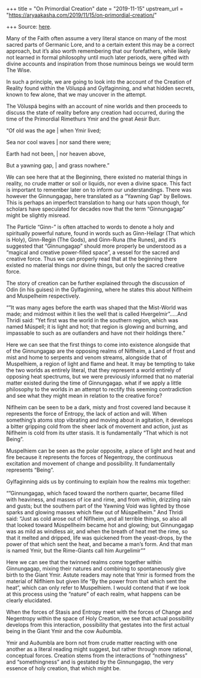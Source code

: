 +++
title = "On Primordial Creation"
date = "2019-11-15"
upstream_url = "https://aryaakasha.com/2019/11/15/on-primordial-creation/"

+++
Source: [here](https://aryaakasha.com/2019/11/15/on-primordial-creation/).

Many of the Faith often assume a very literal stance on many of the most
sacred parts of Germanic Lore, and to a certain extent this may be a
correct approach, but it’s also worth remembering that our forefathers,
while likely not learned in formal philosophy until much later periods,
were gifted with divine accounts and inspiration from those numinous
beings we would term The Wise.

In such a principle, we are going to look into the account of the
Creation of Reality found within the Völuspá and Gylfaginning, and what
hidden secrets, known to few alone, that we may uncover in the attempt.

The Völuspá begins with an account of nine worlds and then proceeds to
discuss the state of reality before any creation had occurred, during
the time of the Primordial Rimethurs Ymir and the great Aesir Burr.

“Of old was the age \| when Ymir lived;

Sea nor cool waves \| nor sand there were;

Earth had not been, \| nor heaven above,

But a yawning gap, \| and grass nowhere.”

We can see here that at the Beginning, there existed no material things
in reality, no crude matter or soil or liquids, nor even a divine space.
This fact is important to remember later on to inform our
understandings. There was however the Ginnungagap, here translated as a
“Yawning Gap” by Bellows. This is perhaps an imperfect translation to
hang our hats upon though, for scholars have speculated for decades now
that the term “Ginnungagap” might be slightly misread.

The Particle “Ginn-” is often attached to words to denote a holy and
spiritually powerful nature, found in words such as Ginn-Heilagr (That
which is Holy), Ginn-Regin (The Gods), and Ginn-Runa (the Runes), and
it’s suggested that “Ginnungagap” should more properly be understood as
a “magical and creative power-filled space”, a vessel for the sacred and
creative force. Thus we can properly read that at the beginning there
existed no material things nor divine things, but only the sacred
creative force.

The story of creation can be further explained through the discussion of
Odin (in his guises) in the Gylfaginning, where he states this about
Niflheim and Muspelheim respectively.

“”It was many ages before the earth was shaped that the Mist-World was
made; and midmost within it lies the well that is called
Hvergelmir”…..And Thridi said: “Yet first was the world in the southern
region, which was named Múspell; it is light and hot; that region is
glowing and burning, and impassable to such as are outlanders and have
not their holdings there.”

Here we can see that the first things to come into existence alongside
that of the Ginnungagap are the opposing realms of Niflheim, a Land of
frost and mist and home to serpents and venom streams, alongside that of
Muspelhiem, a region of light and flame and heat. It may be tempting to
take the two worlds as entirely literal, that they represent a world
entirely of opposing heat spectrums, but we were previously informed
that no material matter existed during the time of Ginnungagap. what if
we apply a little philosophy to the worlds in an attempt to rectify this
seeming contradiction and see what they might mean in relation to the
creative force?

Niflheim can be seen to be a dark, misty and frost covered land because
it represents the force of Entropy, the lack of action and will. When
something’s atoms stop vibrating and moving about in agitation, it
develops a bitter gripping cold from the sheer lack of movement and
action, just as Niflheim is cold from its utter stasis. It is
fundamentally “That which is not Being”.

Muspelhiem can be seen as the polar opposite, a place of light and heat
and fire because it represents the forces of Negentropy, the continuous
excitation and movement of change and possibility. It fundamentally
represents “Being”.

Gylfaginning aids us by continuing to explain how the realms mix
together:

“”Ginnungagap, which faced toward the northern quarter, became filled
with heaviness, and masses of ice and rime, and from within, drizzling
rain and gusts; but the southern part of the Yawning Void was lighted by
those sparks and glowing masses which flew out of Múspellheim.” And
Thridi said: “Just as cold arose out of Niflheim, and all terrible
things, so also all that looked toward Múspellheim became hot and
glowing; but Ginnungagap was as mild as windless air, and when the
breath of heat met the rime, so that it melted and dripped, life was
quickened from the yeast-drops, by the power of that which sent the
heat, and became a man’s form. And that man is named Ymir, but the
Rime-Giants call him Aurgelimir””

Here we can see that the twinned realms come together within
Ginnungagap, mixing their natures and combining to spontaneously give
birth to the Giant Ymir. Astute readers may note that Ymir is formed
from the material of Niflhiem but given life “By the power from that
which sent the heat”, which can only refer to Muspelhiem. I would
contend that if we look at this process using the “nature” of each
realm, what happens can be clearly elucidated.

When the forces of Stasis and Entropy meet with the forces of Change and
Negentropy within the space of Holy Creation, we see that actual
possibility develops from this interaction, possibility that gestates
into the first actual being in the Giant Ymir and the cow Auðumbla.

Ymir and Auðumbla are born not from crude matter reacting with one
another as a literal reading might suggest, but rather through more
rational, conceptual forces. Creation stems from the interactions of
“nothingness” and “somethingness” and is gestated by the Ginnungagap,
the very essence of holy creation, that which might be.
